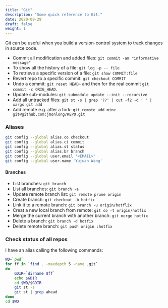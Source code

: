 ```yaml
---
title: "Git"
description: "Some quick reference to Git."
date: 2020-09-29
draft: false
weight: 1
---
```

Git can be useful when you build a version-control system to track changes in source code.

+ Commit all modification and added files: `git commit -am "informative message"`
+ To show all the history of a file: `git log -p -- file`
+ To retrieve a specific version of a file: `git show COMMIT:file`
+ Revert repo to a specific commit: `git checkout COMMIT`
+ Undo a commit: `git reset HEAD~` and then for the real commit `git commit -c ORIG_HEAD`.
+ Update sub-modules: `git submodule update --init --recursive`
+ Add all untracked files: `git st -s | grep '??' | cut -f2 -d ' ' | xargs git add`
+ Add remote e.g. after a fork: `git remote add mine git@github.com:jmonlong/REPO.git`

### Aliases

~~~sh
git config --global alias.co checkout
git config --global alias.ci commit
git config --global alias.st status
git config --global alias.br branch
git config --global user.email '<EMAIL>'
git config --global user.name 'Yujuan Wang'
~~~

#### Branches

+ List branches: `git branch`
+ List all branches: `git branch -a`
+ Update remote branch list: `git remote prune origin`
+ Create branch: `git checkout -b hotfix`
+ Link it to a remote branch: `git branch -u origin/hotflix`
+ Creat a new local branch from remote: `git co -t origin/hotfix`
+ Merge the current branch with another branch: `git merge hotfix`
+ Delete a branch: `git branch -d hotfix`
+ Delete remote branch: `git push origin :hotfix`


### Check status of all repos

I have an alias calling the following commands:

~~~sh
WD=`pwd`
for ff in `find . -maxdepth 5 -name .git`
do
    GDIR=`dirname $ff`
    echo $GDIR
    cd $WD/$GDIR
    git st -s
    git st | grep ahead
done
cd $WD
~~~
